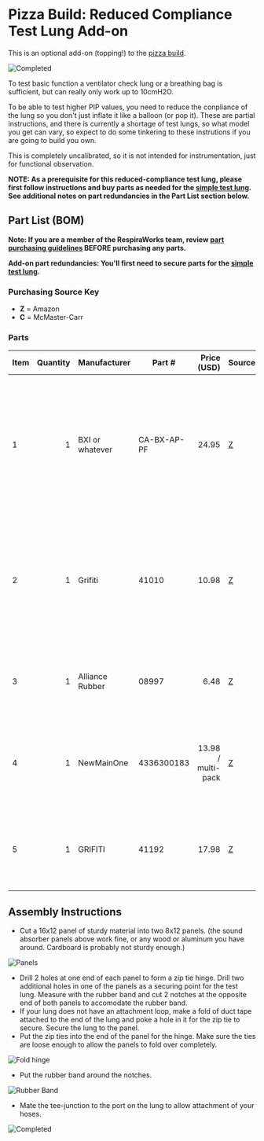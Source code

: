 # Pizza Build: Reduced Compliance Test Lung Add-on

This is an optional add-on (topping!) to the [pizza build](../pizza-build.md).

![Completed](assets/test-lung-4.jpg)

To test basic function a ventilator check lung or a breathing bag is sufficient, but can really only work up to 10cmH2O.

To be able to test higher PIP values, you need to reduce the conpliance of the lung so you don't just inflate it like a
balloon (or pop it).  These are partial instructions, and there is currently a shortage of test lungs, so what model you get
can vary, so expect to do some tinkering to these instrutions if you are going to build you own.

This is completely uncalibrated, so it is not intended for instrumentation, just for functional observation.

**NOTE: As a prerequisite for this reduced-compliance test lung, please first follow instructions and buy parts as needed for the [simple test lung](../pizza-test-lung). See additional notes on part redundancies in the Part List section below.**

## Part List (BOM)

**Note: If you are a member of the RespiraWorks team, review [part purchasing guidelines](../../README.md) BEFORE purchasing any parts.**

**Add-on part redundancies: You'll first need to secure parts for the [simple test lung](../pizza-test-lung).**

### Purchasing Source Key

* **Z** = Amazon
* **C** = McMaster-Carr

### Parts

| Item | Quantity | Manufacturer    | Part #         | Price (USD) | Sources         | Notes |
| ---- |---------:| --------------- | ------------------- | --------:|-----------------| ----- |
| 1  |        1 | BXI or whatever | CA-BX-AP-PF |    24.95 | [Z][1amzn]     | Just some sturdy material.  Aluminum, wood, whatevery you have around. 1x 16x12 sheet needed, or 2x 8x12 sheets |
| 2  |        1 | Grifiti         | 41010   |     10.98| [Z][2amzn]     | just a big rubber band.  several jumbo rubber bands or resistance tubing from an exercise device will work. |
| 3 |        1 | Alliance Rubber | 08997  |     6.48| [Z][3aamzn]     | just some more big rubber bands. good for tuning the response. |
| 4  |        1 | NewMainOne         | 4336300183   |     13.98 / multi-pack| [Z][4amzn]     | hopefully you have some zip ties at home already but if not, here's a link |
| 5   |        1 |           GRIFITI |            41192 | 17.98         | [Z][5amzn]     | more rubber bands, optional or alternative to 3 and 3a |

[1amzn]:  https://www.amazon.com/gp/product/B077Q2HYMW
[2amzn]:  https://www.amazon.com/Wrapping-Exercise-Chemical-Resistant-Silicone/dp/B0070EEGTK
[3aamzn]:  https://www.amazon.com/gp/product/B0017D16PW
[4amzn]: https://www.amazon.com/gp/product/B0777LWBD9
[5amzn]:  https://www.amazon.com/gp/product/B018WPZCSO

## Assembly Instructions

* Cut a 16x12 panel of sturdy material into two 8x12 panels. (the sound absorber panels above work fine, or any wood or aluminum you have around.  Cardboard is probably not sturdy enough.)

![Panels](assets/test-lung-1.jpg)

* Drill 2 holes at one end of each panel to form a zip tie hinge.  Drill two additional holes in one of the panels as a
securing point for the test lung.  Measure with the rubber band and cut 2 notches at the opposite end of both panels to
accomodate the rubber band.
* If your lung does not have an attachment loop, make a fold of duct tape attached to the end of the lung and poke a hole in
it for the zip tie to secure.  Secure the lung to the panel.
* Put the zip ties into the end of the panel for the hinge. Make sure the ties are loose enough to allow the panels to fold
over completely.

![Fold hinge](assets/test-lung-2.jpg)

* Put the rubber band around the notches.

![Rubber Band](assets/test-lung-3.jpg)

* Mate the tee-junction to the port on the lung to allow attachment of your hoses.

![Completed](assets/test-lung-4.jpg)
